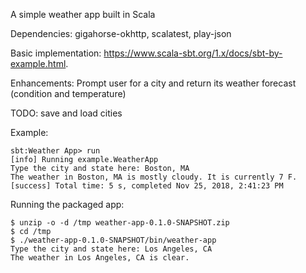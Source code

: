 A simple weather app built in Scala

Dependencies: gigahorse-okhttp, scalatest, play-json

Basic implementation: https://www.scala-sbt.org/1.x/docs/sbt-by-example.html.

Enhancements: Prompt user for a city and return its weather forecast (condition and temperature)

TODO: save and load cities

Example:
```
sbt:Weather App> run
[info] Running example.WeatherApp
Type the city and state here: Boston, MA
The weather in Boston, MA is mostly cloudy. It is currently 7 F.
[success] Total time: 5 s, completed Nov 25, 2018, 2:41:23 PM
```

Running the packaged app:
```
$ unzip -o -d /tmp weather-app-0.1.0-SNAPSHOT.zip
$ cd /tmp
$ ./weather-app-0.1.0-SNAPSHOT/bin/weather-app
Type the city and state here: Los Angeles, CA
The weather in Los Angeles, CA is clear.
```
